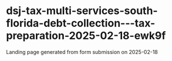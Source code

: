 # dsj-tax-multi-services-south-florida-debt-collection---tax-preparation-2025-02-18-ewk9f
Landing page generated from form submission on 2025-02-18
